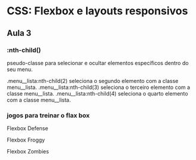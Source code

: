 # CSS: Flexbox e layouts responsivos

## Aula 3

### :nth-child()

 pseudo-classe para selecionar e ocultar elementos específicos dentro do seu menu.

.menu__lista:nth-child(2) seleciona o segundo elemento com a classe menu__lista.
.menu__lista:nth-child(3) seleciona o terceiro elemento com a classe menu__lista.
.menu__lista:nth-child(4) seleciona o quarto elemento com a classe menu__lista.

### jogos para treinar o flax box

Flexbox Defense

Flexbox Froggy

Flexbox Zombies

